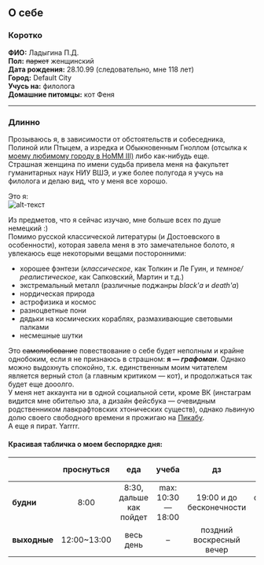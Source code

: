 ## О себе

### Коротко

__ФИО:__ Ладыгина П.Д.  
__Пол:__ ~~паркет~~ женщинский  
__Дата рождения:__ 28.10.99 (следовательно, мне 118 лет)  
__Город:__ Default City  
__Учусь на:__ филолога  
__Домашние питомцы:__ кот Феня

***

### Длинно

Прозываюсь я, в зависимости от обстоятельств и собеседника, Полиной или Птыцем, а изредка и Обыкновенным Гноллом (отсылка к [моему любимому городу в HoMM III)](http://mightandmagic.wikia.com/wiki/Fortress_(H3)) либо как-нибудь еще.  
Страшная женщина по имени судьба привела меня на факультет гуманитарных наук НИУ ВШЭ, и уже более полугода я учусь на филолога и делаю вид, что у меня все хорошо.

Это я:  
![alt-текст](https://pp.userapi.com/c837326/v837326462/63f3a/_HXXQFUjvLs.jpg "У меня все хорошо")

Из предметов, что я сейчас изучаю, мне больше всех по душе немецкий :)  
Помимо русской классической литературы (и Достоевского в особенности), которая завела меня в это замечательное болото, я увлекаюсь еще некоторыми вещами посторонними:  
  * хорошее фэнтези (_классическое_, как Толкин и Ле Гуин, и _темное/реалистическое_, как Сапковский, Мартин и т.д.)
  * экстремальный металл (различные поджанры _black'а_ и _death'а_)
  * нордическая природа
  * астрофизика и космос
  * разноцветные пони
  * дядьки на космических кораблях, размахивающие световыми палками
  * несмешные шутки

Это ~~самолюбование~~ повествование о себе будет неполным и крайне однобоким, если я не признаюсь в страшном: __я — *графоман*__. Однако можно выдохнуть спокойно, т.к. единственным моим читателем является верный стол (а главным критиком — кот), и продолжаться так будет еще дооолго.  
У меня нет аккаунта ни в одной социальной сети, кроме ВК (инстаграм видится мне обителью зла, а дизайн фейсбука — очевидным родственником лавкрафтовских хтонических существ), однако львиную долю своего свободного времени я прожигаю на [Пикабу](https://pikabu.ru).  
А еще я пират. Yarrrr.

#### Красивая табличка о моем беспорядке дня:  
|  | проснуться | еда | учеба | дз | Quatsch machen | идти спать |
| --- |:---:|:---:|:---:|:---:|:---:|:---:|
| __будни__ | 8:00 | 8:30, дальше как пойдет | max: 10:30—18:00 | 19:00 и до бесконечности | оставшийся вечер | 00:00~01:00 |
| __выходные__ | 12:00~13:00 | весь день | – | поздний воскресный вечер | весь день | 03:00~04:00 |
